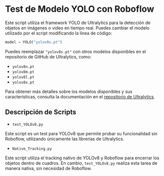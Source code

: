 # Test de Modelo YOLO con Roboflow

Este script utiliza el framework YOLO de Ultralytics para la detección de objetos en imágenes o video en tiempo real. Puedes cambiar el modelo utilizado por el script modificando la línea de código:

```python
model = YOLO("yolov8s.pt")
```

Puedes reemplazar `"yolov8s.pt"` con otros modelos disponibles en el repositorio de GitHub de Ultralytics, como:

- `yolov8n.pt`
- `yolov8m.pt`
- `yolov8l.pt`
- `yolov8x.pt`

Para obtener más detalles sobre los modelos disponibles y sus características, consulta la documentación en el [repositorio de Ultralytics](https://github.com/ultralytics/ultralytics?tab=readme-ov-file#models).


## Descripción de Scripts

- `test_YOLOv8.py`

Este script es un test para YOLOv8 que permite probar su funcionalidad sin Roboflow, utilizando únicamente las librerías de Ultralytics.

- `Native_Tracking.py`

Este script utiliza el tracking nativo de YOLOv8 y Roboflow para encerrar los objetos dentro de cuadros. En cambio, `test_YOLOv8.py` realiza esta tarea de manera nativa, sin necesidad de Roboflow.
